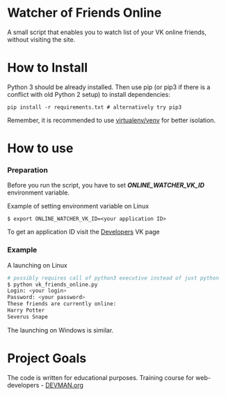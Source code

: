 # Watcher of Friends Online

A small script that enables you to watch list of your VK online friends, without visiting the site.

# How to Install

Python 3 should be already installed. Then use pip (or pip3 if there is a conflict with old Python 2 setup) to install dependencies:

```#!bash
pip install -r requirements.txt # alternatively try pip3
```

Remember, it is recommended to use [virtualenv/venv](https://devman.org/encyclopedia/pip/pip_virtualenv/) for better isolation.

# How to use

### Preparation
Before you run the script, you have to set **_ONLINE_WATCHER_VK_ID_** environment variable.

Example of setting environment variable on Linux
```#!bash
$ export ONLINE_WATCHER_VK_ID=<your application ID>
```

To get an application ID visit the [Developers](https://vk.com/dev) VK page

### Example

A launching on Linux
```bash
# possibly requires call of python3 executive instead of just python
$ python vk_friends_online.py 
Login: <your login>
Password: <your password>
These friends are currently online:
Harry Potter
Severus Snape
```

The launching on Windows is similar.

# Project Goals

The code is written for educational purposes. Training course for web-developers - [DEVMAN.org](https://devman.org)
